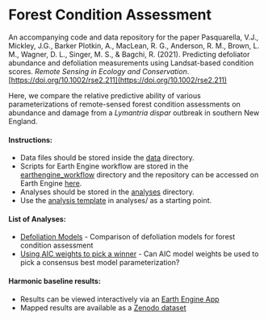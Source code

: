 # Forest Condition Assessment
An accompanying code and data repository for the paper Pasquarella, V.J., Mickley, J.G., Barker Plotkin, A., MacLean, R. G., Anderson, R. M., Brown, L. M., Wagner, D. L., Singer, M. S., &amp; Bagchi, R. (2021). Predicting defoliator abundance and defoliation measurements using Landsat-based condition scores. *Remote Sensing in Ecology and Conservation*. [https://doi.org/10.1002/rse2.211](https://doi.org/10.1002/rse2.211)

Here, we compare the relative predictive ability of various parameterizations of remote-sensed forest condition assessments on abundance and damage from a *Lymantria dispar* outbreak in southern New England. 

#### Instructions:
* Data files should be stored inside the [data](data/) directory.
* Scripts for Earth Engine workflow are stored in the [earthengine_workflow](earthengine_workflow/) directory and the repository can be accessed on Earth Engine [here](https://code.earthengine.google.com/?accept_repo=users/valeriepasquarella/harmonic_baseline_experiments).
* Analyses should be stored in the [analyses](analyses/) directory.
* Use the [analysis template](analyses/Analysis-Template.Rmd) in analyses/ as a starting point.

#### List of Analyses:
* [Defoliation Models](analyses/Defoliation-Models.md) - Comparison of defoliation models for forest condition assessment
* [Using AIC weights to pick a winner](analyses/AIC_weights.md) - Can AIC model weights be used to pick a consensus best model parameterization?

#### Harmonic baseline results:
* Results can be viewed interactively via an [Earth Engine App](https://valeriepasquarella.users.earthengine.app/view/harmonic-baseline-experiments)
* Mapped results are available as a [Zenodo dataset](https://doi.org/10.5281/zenodo.4825877)

